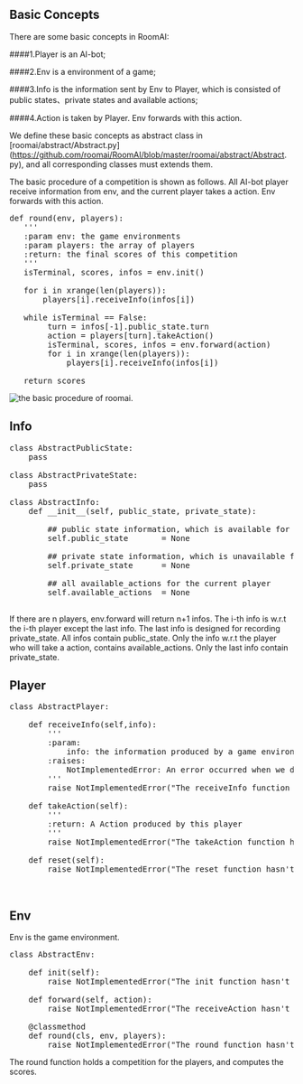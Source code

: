 
##  Basic Concepts

There are some basic concepts in RoomAI: 

####1.Player is an AI-bot;

####2.Env is a environment of a game;

####3.Info is the information sent by Env to Player, which is consisted of public states、private states and available actions; 

####4.Action is taken by Player. Env forwards with this action.

We define these basic concepts as abstract class in [roomai/abstract/Abstract.py](https://github.com/roomai/RoomAI/blob/master/roomai/abstract/Abstract.    py), and all corresponding classes must extends them.  


The basic procedure of a competition is shown as follows. All AI-bot player receive information from env, and the current player takes a action. Env forwards with this action.

<pre>
def round(env, players):
   '''
   :param env: the game environments
   :param players: the array of players
   :return: the final scores of this competition
   '''
   isTerminal, scores, infos = env.init()

   for i in xrange(len(players)):
       players[i].receiveInfo(infos[i])

   while isTerminal == False:
        turn = infos[-1].public_state.turn
        action = players[turn].takeAction()
        isTerminal, scores, infos = env.forward(action)
        for i in xrange(len(players)):
            players[i].receiveInfo(infos[i])

   return scores                
</pre>

![the basic procedure of roomai](https://github.com/roomai/RoomAI/blob/master/docs/game.png).

## Info

<pre>
class AbstractPublicState:
    pass

class AbstractPrivateState:
    pass

class AbstractInfo:
    def __init__(self, public_state, private_state):

        ## public state information, which is available for all players
        self.public_state       = None

        ## private state information, which is unavailable for all players
        self.private_state      = None
        
        ## all available_actions for the current player
        self.available_actions  = None

</pre>

If there are n players, env.forward will return n+1 infos. The i-th info is w.r.t the i-th player except the last info.
The last info is designed for recording private_state. All infos contain public_state. Only the info w.r.t the player
who will take a action, contains available_actions. Only the last info contain private_state.

## Player
<pre>
class AbstractPlayer:

    def receiveInfo(self,info):
        '''
        :param:
            info: the information produced by a game environments 
        :raises:
            NotImplementedError: An error occurred when we doesn't implement this function
        '''
        raise NotImplementedError("The receiveInfo function hasn't been implemented") 

    def takeAction(self):
        '''
        :return: A Action produced by this player
        '''
        raise NotImplementedError("The takeAction function hasn't been implemented") 

    def reset(self):
        raise NotImplementedError("The reset function hasn't been implemented")


</pre>


## Env

Env is the game environment.

<pre>
class AbstractEnv:

    def init(self):
        raise NotImplementedError("The init function hasn't been implemented")

    def forward(self, action):
        raise NotImplementedError("The receiveAction hasn't been implemented")

    @classmethod
    def round(cls, env, players):
        raise NotImplementedError("The round function hasn't been implemented")
</pre>

The round function holds a competition for the players, and computes the scores.






